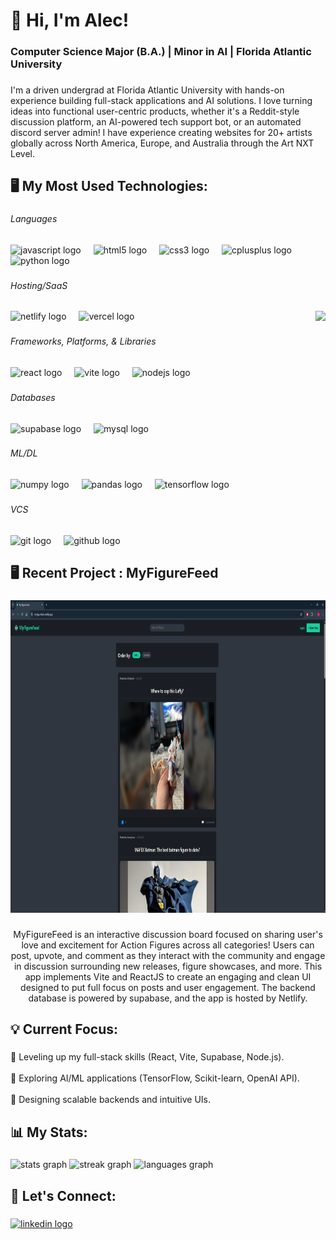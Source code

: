 

<h1 align="left">👋 Hi, I'm Alec!</h1>

###

<h3 align="left">Computer Science Major (B.A.) |  Minor in AI | Florida Atlantic University</h3>

###

<p align="left">I'm a driven undergrad at Florida Atlantic University with hands-on experience building full-stack applications and AI solutions. I love turning ideas into functional user-centric products, whether it's a Reddit-style discussion platform, an AI-powered tech support bot, or an automated discord server admin! I have experience creating websites for 20+ artists globally across North America, Europe, and Australia through the Art NXT Level.</p>

###

<p align="left"></p>

###

<h2 align="left">🖥 My Most Used Technologies:</h2>

###

<h6 align="left">Languages</h6>

###

<div align="left">
  <img src="https://skillicons.dev/icons?i=js" height="40" alt="javascript logo"  />
  <img width="12" />
  <img src="https://skillicons.dev/icons?i=html" height="40" alt="html5 logo"  />
  <img width="12" />
  <img src="https://skillicons.dev/icons?i=css" height="40" alt="css3 logo"  />
  <img width="12" />
  <img src="https://skillicons.dev/icons?i=cpp" height="40" alt="cplusplus logo"  />
  <img width="12" />
  <img src="https://skillicons.dev/icons?i=py" height="40" alt="python logo"  />
</div>

###

<h6 align="left">Hosting/SaaS</h6>

###

<img align="right" height="250" src="https://miro.medium.com/v2/resize:fit:996/1*N4fgyKjLGk2oOkZPeeKuTg.gif"  />

###

<div align="left">
  <img src="https://skillicons.dev/icons?i=netlify" height="40" alt="netlify logo"  />
  <img width="12" />
  <img src="https://skillicons.dev/icons?i=vercel" height="40" alt="vercel logo"  />
</div>

###

<h6 align="left">Frameworks, Platforms, & Libraries</h6>

###

<div align="left">
  <img src="https://skillicons.dev/icons?i=react" height="40" alt="react logo"  />
  <img width="12" />
  <img src="https://skillicons.dev/icons?i=vite" height="40" alt="vite logo"  />
  <img width="12" />
  <img src="https://skillicons.dev/icons?i=nodejs" height="40" alt="nodejs logo"  />
</div>

###

<h6 align="left">Databases</h6>

###

<div align="left">
  <img src="https://skillicons.dev/icons?i=supabase" height="40" alt="supabase logo"  />
  <img width="12" />
  <img src="https://skillicons.dev/icons?i=mysql" height="40" alt="mysql logo"  />
</div>

###

<h6 align="left">ML/DL</h6>

###

<div align="left">
  <img src="https://cdn.simpleicons.org/numpy/013243" height="40" alt="numpy logo"  />
  <img width="12" />
  <img src="https://cdn.jsdelivr.net/gh/devicons/devicon/icons/pandas/pandas-original.svg" height="40" alt="pandas logo"  />
  <img width="12" />
  <img src="https://cdn.simpleicons.org/tensorflow/FF6F00" height="40" alt="tensorflow logo"  />
</div>

###

<h6 align="left">VCS</h6>

###

<div align="left">
  <img src="https://skillicons.dev/icons?i=git" height="40" alt="git logo"  />
  <img width="12" />
  <img src="https://skillicons.dev/icons?i=github" height="40" alt="github logo"  />
</div>

###

<h2 align="left">🖥 Recent Project : MyFigureFeed</h2>

###

<div align="center">
  <img height="500" src="assets/ss.PNG"  />
</div>

###

<p align="center">MyFigureFeed is an interactive discussion board focused on sharing user's love and excitement for Action Figures across all categories! Users can post, upvote, and comment as they interact with the community and engage in discussion surrounding new releases, figure showcases, and more. This app implements Vite and ReactJS to create an engaging and clean UI designed to put full focus on posts and user engagement. The backend database is powered by supabase, and the app is hosted by Netlify.</p>

###

<h2 align="left">💡 Current Focus:</h2>

###

<p align="left">🚀 Leveling up my full-stack skills (React, Vite, Supabase, Node.js).<br><br>🧠 Exploring AI/ML applications (TensorFlow, Scikit-learn, OpenAI API).<br><br>🎨 Designing scalable backends and intuitive UIs.</p>

###

<h2 align="left">📊 My Stats:</h2>

###

<div align="left">
  <img src="https://github-readme-stats.vercel.app/api?username=AGZ3&hide_title=false&hide_rank=false&show_icons=true&include_all_commits=true&count_private=true&disable_animations=false&theme=dracula&locale=en&hide_border=false" height="150" alt="stats graph"  />
  <img src="https://streak-stats.demolab.com?user=AGZ3&locale=en&mode=daily&theme=dracula&hide_border=false&border_radius=5" height="150" alt="streak graph"  />
  <img src="https://github-readme-stats.vercel.app/api/top-langs?username=AGZ3&locale=en&hide_title=false&layout=compact&card_width=320&langs_count=5&theme=dracula&hide_border=false" height="150" alt="languages graph"  />
</div>

###

<h2 align="left">📩 Let's Connect:</h2>

###

<div align="left">
  <a href="https://www.linkedin.com/in/alec-gomez-077084279/" target="_blank">
    <img src="https://raw.githubusercontent.com/maurodesouza/profile-readme-generator/master/src/assets/icons/social/linkedin/default.svg" width="52" height="40" alt="linkedin logo"  />
  </a>
</div>

###